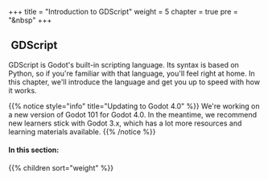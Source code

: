 +++
title = "Introduction to GDScript"
weight = 5
chapter = true
pre = "<i class='fas fa-scroll fa-fw'></i>&nbsp"
+++

## <i class='fas fa-scroll'></i>&nbsp;GDScript

GDScript is Godot's built-in scripting language. Its syntax is based on Python, so if you're familiar with that language, you'll feel right at home. In this chapter, we'll introduce the language and get you up to speed with how it works.

{{% notice style="info" title="Updating to Godot 4.0" %}}
We're working on a new version of Godot 101 for Godot 4.0. In the meantime, we recommend new learners stick with Godot 3.x, which has a lot more resources and learning materials available.
{{% /notice %}}

#### In this section:

{{% children  sort="weight" %}}
